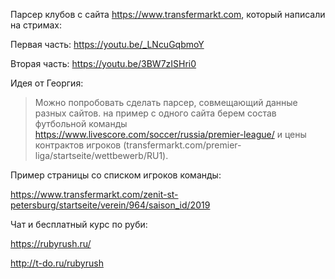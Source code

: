 Парсер клубов с сайта https://www.transfermarkt.com, который написали на стримах:

Первая часть: https://youtu.be/_LNcuGqbmoY

Вторая часть: https://youtu.be/3BW7zISHri0

Идея от Георгия:

> Можно попробовать сделать парсер, совмещающий данные разных сайтов. на пример с одного сайта берем состав футбольной команды
> https://www.livescore.com/soccer/russia/premier-league/
> и цены контрактов игроков (transfermarkt.com/premier-liga/startseite/wettbewerb/RU1).

Пример страницы со списком игроков команды:

https://www.transfermarkt.com/zenit-st-petersburg/startseite/verein/964/saison_id/2019

Чат и бесплатный курс по руби:

https://rubyrush.ru/

http://t-do.ru/rubyrush
